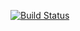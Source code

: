 [![Build Status](https://app.travis-ci.com/abdurrahman34/myDemoApp.svg?token=bTC7SQDqCs7Tz8B34b8U&branch=master)](https://app.travis-ci.com/abdurrahman34/myDemoApp)